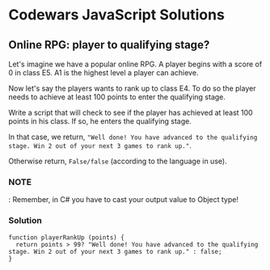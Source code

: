 # Codewars JavaScript Solutions

## Online RPG: player to qualifying stage?

Let's imagine we have a popular online RPG. A player begins with a score of 0 in class E5. A1 is the highest level a player can achieve.

Now let's say the players wants to rank up to class E4. To do so the player needs to achieve at least 100 points to enter the qualifying stage.

Write a script that will check to see if the player has achieved at least 100 points in his class. If so, he enters the qualifying stage.

In that case, we return,
`"Well done! You have advanced to the qualifying stage. Win 2 out of your next 3 games to rank up."`.

Otherwise return, `False/false` (according to the language in use).

### NOTE

: Remember, in C# you have to cast your output value to Object type!

### Solution

```
function playerRankUp (points) {
  return points > 99? "Well done! You have advanced to the qualifying stage. Win 2 out of your next 3 games to rank up." : false;
}
```
